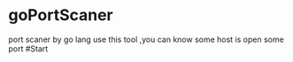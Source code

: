 goPortScaner
============

port scaner by go lang
use this tool ,you can know some host is open some port
#Start
